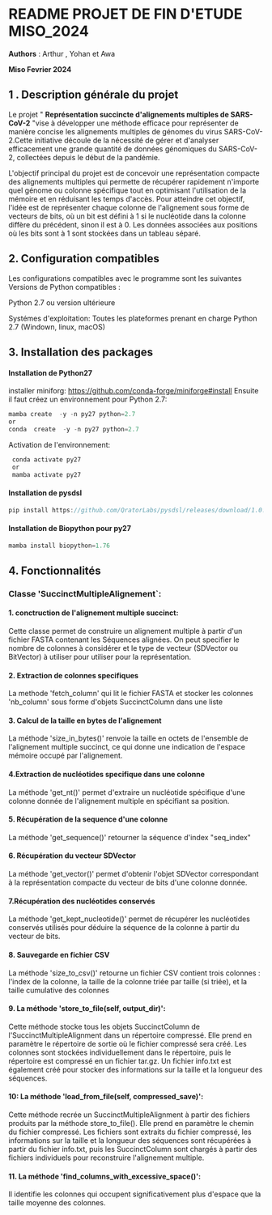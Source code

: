 
# README  PROJET DE FIN D'ETUDE MISO_2024
**Authors** : Arthur , Yohan et Awa

**Miso Fevrier 2024** 

## 1 . Description générale du projet 
Le projet " **Représentation succincte d'alignements multiples de SARS-CoV-2** "vise à développer une méthode efficace pour représenter de manière concise les alignements multiples de génomes du virus SARS-CoV-2.Cette initiative découle de la nécessité de gérer et d'analyser efficacement une grande quantité de données génomiques du SARS-CoV-2, collectées depuis le début de la pandémie.

L'objectif principal du projet est de concevoir une représentation compacte des alignements multiples qui permette de récupérer rapidement n'importe quel génome ou colonne spécifique tout en optimisant l'utilisation de la mémoire et en réduisant les temps d'accès. Pour atteindre cet objectif, l'idée est de représenter chaque colonne de l'alignement sous forme de vecteurs de bits, où un bit est défini à 1 si le nucléotide dans la colonne diffère du précédent, sinon il est à 0. Les données associées aux positions où les bits sont à 1 sont stockées dans un tableau séparé.

## 2. Configuration compatibles 
Les configurations compatibles avec le programme sont les suivantes 
Versions de Python compatibles :

Python 2.7  ou version ultérieure

Systémes d'exploitation:
Toutes les plateformes prenant en charge Python 2.7 (Windown, linux, macOS)


## 3. Installation des packages

#### Installation de Python27

installer miniforg: <https://github.com/conda-forge/miniforge#install>
Ensuite il faut créez un environnement pour Python 2.7:
```js
mamba create  -y -n py27 python=2.7
or 
conda  create  -y -n py27 python=2.7
```
Activation de l'environnement: 
```js 
 conda activate py27
 or 
 mamba activate py27
 ```
#### Installation de pysdsl

```js 
pip install https://github.com/QratorLabs/pysdsl/releases/download/1.0.0a0/pysdsl-1.0.0a0-cp27-cp27mu-linux_x86_64.whl
```
#### Installation de Biopython pour py27
```js
mamba install biopython=1.76
```

## 4. Fonctionnalités

### Classe 'SuccinctMultipleAlignement`:


#### 1. conctruction de l'alignement multiple succinct: 
Cette classe permet de construire un alignement multiple à partir d'un fichier FASTA contenant les Séquences alignées. On peut specifier le nombre de colonnes à considérer et le type de vecteur (SDVector ou BitVector) à utiliser pour utiliser pour la représentation.


#### 2. Extraction de colonnes specifiques

La methode 'fetch_column'  qui lit le fichier FASTA et stocker les colonnes 'nb_column' sous forme d'objets SuccinctColumn dans une liste
#### 3. Calcul de la taille en bytes de l'alignement 
La méthode 'size_in_bytes()'
renvoie la taille en octets de l'ensemble de l'alignement multiple succinct, ce qui donne une indication de l'espace mémoire occupé par l'alignement.

#### 4.Extraction de nucléotides specifique dans une colonne 
La méthode 'get_nt()'
permet d'extraire un nucléotide spécifique d'une colonne donnée de l'alignement multiple en spécifiant sa position.

####  5. Récupération de la sequence d'une colonne 
La méthode 'get_sequence()' retourner la séquence d'index "seq_index"
#### 6. Récupération du vecteur SDVector 
 La méthode 'get_vector()' permet d'obtenir l'objet SDVector correspondant à la représentation compacte du vecteur de bits d'une colonne donnée.

#### 7.Récupération des nucléotides conservés
 La méthode 'get_kept_nucleotide()' permet de récupérer les nucléotides conservés utilisés pour déduire la séquence de la colonne à partir du vecteur de bits.

#### 8. Sauvegarde en fichier CSV

La méthode 'size_to_csv()' retourne un fichier CSV contient trois colonnes : l'index de la colonne, la taille de la colonne triée par taille (si triée), et la taille cumulative des colonnes 

#### 9. La méthode 'store_to_file(self, output_dir)': 
Cette méthode stocke tous les objets SuccinctColumn de l'SuccinctMultipleAlignment dans un répertoire compressé. Elle prend en paramètre le répertoire de sortie où le fichier compressé sera créé. Les colonnes sont stockées individuellement dans le répertoire, puis le répertoire est compressé en un fichier tar.gz. Un fichier info.txt est également créé pour stocker des informations sur la taille et la longueur des séquences.

#### 10: La méthode 'load_from_file(self, compressed_save)': 
Cette méthode recrée un SuccinctMultipleAlignment à partir des fichiers produits par la méthode store_to_file(). Elle prend en paramètre le chemin du fichier compressé. Les fichiers sont extraits du fichier compressé, les informations sur la taille et la longueur des séquences sont récupérées à partir du fichier info.txt, puis les SuccinctColumn sont chargés à partir des fichiers individuels pour reconstruire l'alignement multiple.

#### 11. La méthode 'find_columns_with_excessive_space()': 
Il identifie les colonnes qui occupent significativement plus d'espace que la taille moyenne des colonnes.
